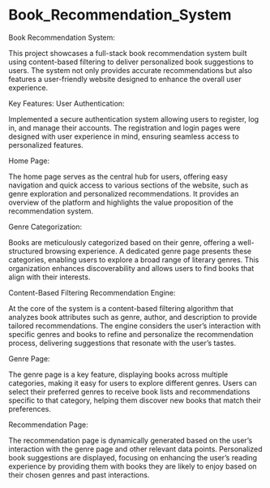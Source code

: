 # Book_Recommendation_System

Book Recommendation System:

This project showcases a full-stack book recommendation system built using content-based filtering to deliver personalized book suggestions to users. The system not only provides accurate recommendations but also features a user-friendly website designed to enhance the overall user experience.

Key Features:
User Authentication:

Implemented a secure authentication system allowing users to register, log in, and manage their accounts.
The registration and login pages were designed with user experience in mind, ensuring seamless access to personalized features.

Home Page:

The home page serves as the central hub for users, offering easy navigation and quick access to various sections of the website, such as genre exploration and personalized recommendations.
It provides an overview of the platform and highlights the value proposition of the recommendation system.

Genre Categorization:

Books are meticulously categorized based on their genre, offering a well-structured browsing experience.
A dedicated genre page presents these categories, enabling users to explore a broad range of literary genres. This organization enhances discoverability and allows users to find books that align with their interests.

Content-Based Filtering Recommendation Engine:

At the core of the system is a content-based filtering algorithm that analyzes book attributes such as genre, author, and description to provide tailored recommendations.
The engine considers the user’s interaction with specific genres and books to refine and personalize the recommendation process, delivering suggestions that resonate with the user’s tastes.

Genre Page:

The genre page is a key feature, displaying books across multiple categories, making it easy for users to explore different genres.
Users can select their preferred genres to receive book lists and recommendations specific to that category, helping them discover new books that match their preferences.

Recommendation Page:

The recommendation page is dynamically generated based on the user’s interaction with the genre page and other relevant data points.
Personalized book suggestions are displayed, focusing on enhancing the user’s reading experience by providing them with books they are likely to enjoy based on their chosen genres and past interactions.
